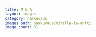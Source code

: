 ```yaml
---
title: M & A
layout: images
category: haakuvaus
images_path: haakuvaus/mirella-ja-antti
image_count: 81
---
```

